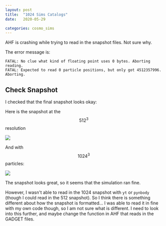 ```yaml
---
layout: post
title:  "1024 Sims Catalogs"
date:   2020-05-29

categories: cosmo_sims
---
```


AHF is crashing while trying to read in the snapshot files. Not sure why.

The error message is:

```
FATAL: No clue what kind of floating point uses 0 bytes. Aborting reading.
FATAL: Expected to read 0 particle positions, but only got 4512357996.  Aborting.
```


## Check Snapshot

I checked that the final snapshot looks okay:

Here is the snapshot at the $$512^3$$ resolution


<img src="{{ site.baseurl }}/assets/plots/20200529_Snapshot.png">

And with $$1024^3$$ particles:

<img src="{{ site.baseurl }}/assets/plots/20200529_Snapshot_1048.png">

The snapshot looks great, so it seems that the simulation ran fine.

However, I wasn't able to read in the 1024 snapshot with <code>yt</code> or <code>pynbody</code> (though I could read in the 512 snapshot). So I think there is something different about how the snapshot is formatted... I was able to read it in fine with my own code though, so I am not sure what is different. I need to look into this further, and maybe change the function in AHF that reads in the GADGET files.
